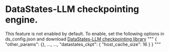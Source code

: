 # DataStates-LLM checkpointing engine.

This feature is not enabled by default. To enable, set the following options in ds_config.json and download [DataStates-LLM checkpointing library](https://github.com/DataStates/datastates-llm/)
"""
{
    "other_params": {},
    ...,
    ...,
    "datastates_ckpt": {
        "host_cache_size": 16
    }
}
"""
